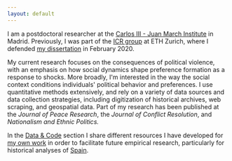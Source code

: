 ```yaml
---
layout: default
---
```


I am a postdoctoral researcher at the [Carlos III - Juan March Institute](https://ic3jm.es/) in Madrid. Previously, I was part of the [ICR group](https://icr.ethz.ch/) at ETH Zurich, where I defended [my dissertation](./dissertation.md) in February 2020.

My current research focuses on the consequences of political violence, with an emphasis on how social dynamics shape preference formation as a response to shocks. More broadly, I'm interested in the way the social context conditions individuals' political behavior and preferences. I use quantitative methods extensively, and rely on a variety of data sources and data collection strategies, including digitization of historical archives, web scraping, and geospatial data. Part of my research has been published at the *Journal of Peace Research*, the *Journal of Conflict Resolution*, and *Nationalism and Ethnic Politics.*

<!-- In my dissertation, I explore the long-term legacies of civil wars for political preferences. Contrary to what has been assumed in previous research, I show that wartime violence only has an enduring impact on preferences and behavior when the local social context surrounding the victims facilitates the creation and transmission of collective memories, and their subsequent translation into political behavior. I test this argument using newly-assembled datasets for Spain and Guatemala. To complement the evidence from these two cases, I analyze a global sample of ethnic groups that have experienced a civil conflict since 1989. -->

In the [Data & Code](./data.md) section I share different resources I have developed for [my own work](./research.md) in order to facilitate future empirical research, particularly for historical analyses of [Spain](./data_spain.md).
